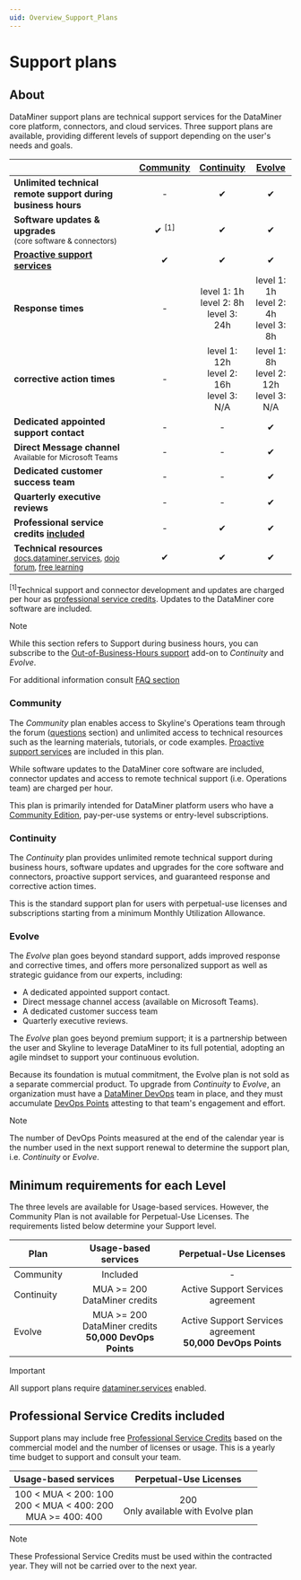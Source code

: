 ```yaml
---
uid: Overview_Support_Plans
---
```


# Support plans

## About

DataMiner support plans are technical support services for the DataMiner core platform, connectors, and cloud services. Three support plans are available, providing different levels of support depending on the user's needs and goals. 



|                        | [Community](#community)  | [Continuity](#continuity)| [Evolve](#evolve)                                      |
|------------------------|:----------------------------------------------:|:-------------------------:|:-------------------------------------------:|
| **Unlimited technical remote support during business hours** | - | ✔ | ✔ |
| **Software updates & upgrades**<br><sub>(core software & connectors)</sub> |  ✔ <sup>[1]</sup> | ✔ | ✔ |
| **[Proactive support services](xref:Proactive_Support)**  | ✔ | ✔ | ✔ |
| **Response times**     | -                                              | level 1: 1h<br>level 2: 8h<br>level 3: 24h | level 1: 1h<br>level 2: 4h<br>level 3: 8h  |
| **corrective action times** | - | level 1: 12h<br>level 2: 16h<br>level 3: N/A | level 1: 8h<br>level 2: 12h<br>level 3: N/A |
| **Dedicated appointed support contact** | - | - | ✔ |
| **Direct Message channel**<br><sup>Available for Microsoft Teams</sup> | - | - | ✔ |
| **Dedicated customer success team** | - | - | ✔ |
| **Quarterly executive reviews** | - | - | ✔ |
| **Professional service credits [included](#Professional_Service_Credits)** | - | ✔ | ✔ |
| **Technical resources**<br><sub> [docs.dataminer.services](https://docs.dataminer.services/), [dojo forum](https://community.dataminer.services/questions/), [free learning](https://community.dataminer.services/learning/)</sub> | ✔ | ✔ | ✔ |

<sup>[1]</sup>Technical support and connector development and updates are charged per hour as [professional service credits](https://community.dataminer.services/service-credits/). Updates to the DataMiner core software are included.




> [!Note]
> While this section refers to Support during business hours, you can subscribe to the [Out-of-Business-Hours support](xref:Overview_Out_Of_Business_Hours_Support) add-on to *Continuity* and *Evolve*.

For additional information consult [FAQ section](xref:FAQs_Support_Services)

### Community

The *Community* plan enables access to Skyline's Operations team through the forum ([questions](https://community.dataminer.services/questions/) section) and unlimited access to technical resources such as the learning materials, tutorials, or code examples. [Proactive support services](xref:Proactive_Support) are included in this plan.

While software updates to the DataMiner core software are included, connector updates and access to remote technical support (i.e. Operations team) are charged per hour.

This plan is primarily intended for DataMiner platform users who have a [Community Edition](https://community.dataminer.services/usage-based-pricing/), pay-per-use systems or entry-level subscriptions.

### Continuity

The *Continuity* plan provides unlimited remote technical support during business hours, software updates and upgrades for the core software and connectors, proactive support services, and guaranteed response and corrective action times.

This is the standard support plan for users with perpetual-use licenses and subscriptions starting from a minimum Monthly Utilization Allowance.

### Evolve

The *Evolve* plan goes beyond standard support, adds improved response and corrective times, and offers more personalized support as well as strategic guidance from our experts, including:

- A dedicated appointed support contact.
- Direct message channel access (available on Microsoft Teams).
- A dedicated customer success team
- Quarterly executive reviews.

The *Evolve* plan goes beyond premium support; it is a partnership between the user and Skyline to leverage DataMiner to its full potential, adopting an agile mindset to support your continuous evolution.

Because its foundation is mutual commitment, the Evolve plan is not sold as a separate commercial product. To upgrade from *Continuity* to *Evolve*, an organization must have a [DataMiner DevOps](https://community.dataminer.services/dataminer-devops-professional-program/) team in place, and they must accumulate [DevOps Points](xref:DevOps_Points) attesting to that team's engagement and effort.

> [!NOTE]
> The number of DevOps Points measured at the end of the calendar year is the number used in the next support renewal to determine the support plan, i.e. *Continuity* or *Evolve*.

## Minimum requirements for each Level
The three levels are available for Usage-based services. However, the Community Plan is not available for Perpetual-Use Licenses. The requirements listed below determine your Support level.

| Plan | Usage-based services | Perpetual-Use Licenses |
|---|:-:|:-:|
| Community | Included | - |
| Continuity | MUA >= 200 DataMiner credits | Active Support Services agreement |
| Evolve | MUA >= 200 DataMiner credits <br>  **50,000 DevOps Points** | Active Support Services agreement <br> **50,000 DevOps Points**  |

> [!IMPORTANT]
> All support plans require [dataminer.services](https://docs.dataminer.services/dataminer-overview/DataMiner_Cloud_Platform/Overview_DCP.html) enabled. 


## Professional Service Credits included

Support plans may include free [Professional Service Credits](https://community.dataminer.services/professional-service-credits/) based on the commercial model and the number of licenses or usage. This is a yearly time budget to support and consult your team. 

| Usage-based services | Perpetual-Use Licenses |
|:-:|:-:|
|  100 < MUA < 200: 100 <br> 200 < MUA < 400: 200 <br> MUA >= 400: 400 | 200 <br> Only available with Evolve plan |

> [!NOTE]
> These Professional Service Credits must be used within the contracted year. They will not be carried over to the next year.




